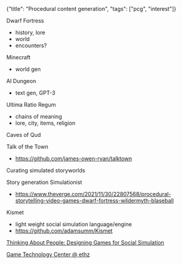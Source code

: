 {"title": "Procedural content generation", "tags": ["pcg", "interest"]}

Dwarf Fortress
* history, lore
* world
* encounters?

Minecraft
* world gen

AI Dungeon
* text gen, GPT-3

Ultima Ratio Regum
* chains of meaning
* lore, city, items, religion

Caves of Qud

Talk of the Town
* https://github.com/james-owen-ryan/talktown

Curating simulated storyworlds

Story generation
Simulationist
* https://www.theverge.com/2021/11/30/22807568/procedural-storytelling-video-games-dwarf-fortress-wildermyth-blaseball

Kismet
* light weight social simulation language/engine
* https://github.com/adamsumm/Kismet

[Thinking About People: Designing Games for Social Simulation](https://www.gamasutra.com/blogs/MituKhandakerKokoris/20150325/239662/Thinking_About_People_Designing_Games_for_Social_Simulation.php)

[Game Technology Center @ ethz](https://gtc.inf.ethz.ch/research/emergent-narrative.html)
